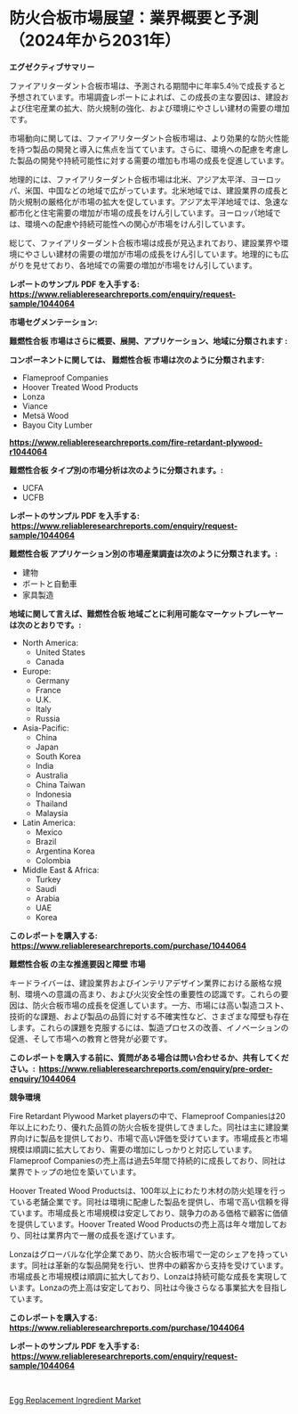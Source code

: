 <p><h1>防火合板市場展望：業界概要と予測（2024年から2031年）</h1></p><p><strong>エグゼクティブサマリー</strong></p>
<p><p>ファイアリターダント合板市場は、予測される期間中に年率5.4％で成長すると予想されています。市場調査レポートによれば、この成長の主な要因は、建設および住宅産業の拡大、防火規制の強化、および環境にやさしい建材の需要の増加です。</p><p>市場動向に関しては、ファイアリターダント合板市場は、より効果的な防火性能を持つ製品の開発と導入に焦点を当てています。さらに、環境への配慮を考慮した製品の開発や持続可能性に対する需要の増加も市場の成長を促進しています。</p><p>地理的には、ファイアリターダント合板市場は北米、アジア太平洋、ヨーロッパ、米国、中国などの地域で広がっています。北米地域では、建設業界の成長と防火規制の厳格化が市場の拡大を促しています。アジア太平洋地域では、急速な都市化と住宅需要の増加が市場の成長をけん引しています。ヨーロッパ地域では、環境への配慮や持続可能性への関心が市場をけん引しています。</p><p>総じて、ファイアリターダント合板市場は成長が見込まれており、建設業界や環境にやさしい建材の需要の増加が市場の成長をけん引しています。地理的にも広がりを見せており、各地域での需要の増加が市場をけん引しています。</p></p>
<p><strong>レポートのサンプル PDF を入手する: <a href="https://www.reliableresearchreports.com/enquiry/request-sample/1044064">https://www.reliableresearchreports.com/enquiry/request-sample/1044064</a></strong></p>
<p><strong>市場セグメンテーション:</strong></p>
<p><strong> 難燃性合板 市場はさらに概要、展開、アプリケーション、地域に分類されます :</strong></p>
<p><strong>コンポーネントに関しては、 難燃性合板 市場は次のように分類されます: &nbsp;</strong></p>
<p><ul><li>Flameproof Companies</li><li>Hoover Treated Wood Products</li><li>Lonza</li><li>Viance</li><li>Metsä Wood</li><li>Bayou City Lumber</li></ul></p>
<p><strong><a href="https://www.reliableresearchreports.com/fire-retardant-plywood-r1044064">https://www.reliableresearchreports.com/fire-retardant-plywood-r1044064</a></strong></p>
<p><strong> 難燃性合板 タイプ別の市場分析は次のように分類されます。:</strong></p>
<p><ul><li>UCFA</li><li>UCFB</li></ul></p>
<p><strong>レポートのサンプル PDF を入手する: &nbsp;<a href="https://www.reliableresearchreports.com/enquiry/request-sample/1044064">https://www.reliableresearchreports.com/enquiry/request-sample/1044064</a></strong></p>
<p><strong> 難燃性合板 アプリケーション別の市場産業調査は次のように分類されます。:</strong></p>
<p><ul><li>建物</li><li>ボートと自動車</li><li>家具製造</li></ul></p>
<p><strong>地域に関して言えば、難燃性合板 地域ごとに利用可能なマーケットプレーヤーは次のとおりです。:</strong></p>
<p><ul>
    <li>
        North America:
        <ul>
            <li>United States</li>
            <li>Canada</li>
        </ul>
    </li>
    <li>
        Europe:
        <ul>
            <li>Germany</li>
            <li>France</li>
            <li>U.K.</li>
            <li>Italy</li>
            <li>Russia</li>
        </ul>
    </li>
    <li>
        Asia-Pacific:
        <ul>
            <li>China</li>
            <li>Japan</li>
            <li>South Korea</li>
            <li>India</li>
            <li>Australia</li>
            <li>China Taiwan</li>
            <li>Indonesia</li>
            <li>Thailand</li>
            <li>Malaysia</li>
        </ul>
    </li>
    <li>
        Latin America:
        <ul>
            <li>Mexico</li>
            <li>Brazil</li>
            <li>Argentina Korea</li>
            <li>Colombia</li>
        </ul>
    </li>
    <li>
        Middle East & Africa:
        <ul>
            <li>Turkey</li>
            <li>Saudi</li>
            <li>Arabia</li>
            <li>UAE</li>
            <li>Korea</li>
        </ul>
    </li>
    </ul></p>
<p><strong>このレポートを購入する: &nbsp;<a href="https://www.reliableresearchreports.com/purchase/1044064">https://www.reliableresearchreports.com/purchase/1044064</a></strong></p>
<p><strong>難燃性合板 の主な推進要因と障壁 市場</strong></p>
<p><p>キードライバーは、建設業界およびインテリアデザイン業界における厳格な規制、環境への意識の高まり、および火災安全性の重要性の認識です。これらの要因は、防火合板市場の成長を促進しています。一方、市場には高い製造コスト、技術的な課題、および製品の品質に対する不確実性など、さまざまな障壁も存在します。これらの課題を克服するには、製造プロセスの改善、イノベーションの促進、そして市場への教育と啓発が必要です。</p></p>
<p><strong>このレポートを購入する前に、質問がある場合は問い合わせるか、共有してください。:&nbsp; <a href="https://www.reliableresearchreports.com/enquiry/pre-order-enquiry/1044064">https://www.reliableresearchreports.com/enquiry/pre-order-enquiry/1044064</a></strong></p>
<p><strong>競争環境</strong></p>
<p><p>Fire Retardant Plywood Market playersの中で、Flameproof Companiesは20年以上にわたり、優れた品質の防火合板を提供してきました。同社は主に建設業界向けに製品を提供しており、市場で高い評価を受けています。市場成長と市場規模は順調に拡大しており、需要の増加にしっかりと対応しています。Flameproof Companiesの売上高は過去5年間で持続的に成長しており、同社は業界でトップの地位を築いています。</p><p>Hoover Treated Wood Productsは、100年以上にわたり木材の防火処理を行っている老舗企業です。同社は環境に配慮した製品を提供し、市場で高い信頼を得ています。市場成長と市場規模は安定しており、競争力のある価格で顧客に価値を提供しています。Hoover Treated Wood Productsの売上高は年々増加しており、同社は業界内で一層の成長を遂げています。</p><p>Lonzaはグローバルな化学企業であり、防火合板市場で一定のシェアを持っています。同社は革新的な製品開発を行い、世界中の顧客から支持を受けています。市場成長と市場規模は順調に拡大しており、Lonzaは持続可能な成長を実現しています。Lonzaの売上高は安定しており、同社は今後さらなる事業拡大を目指しています。</p></p>
<p><strong>このレポートを購入する: &nbsp; <a href="https://www.reliableresearchreports.com/purchase/1044064">https://www.reliableresearchreports.com/purchase/1044064</a></strong></p>
<p><strong>レポートのサンプル PDF を入手する: &nbsp;<a href="https://www.reliableresearchreports.com/enquiry/request-sample/1044064">https://www.reliableresearchreports.com/enquiry/request-sample/1044064</a></strong><strong></strong></p>
<p>&nbsp;</p>
<p><p><a href="https://nifty-kite-d51.notion.site/Egg-Replacement-Ingredient-Market-Insight-Market-Trends-Growth-Forecasted-from-2024-TO-2031-62fa67feaa0842f7850d842dff69d840">Egg Replacement Ingredient Market</a></p></p>
